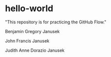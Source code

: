 # hello-world
"This repository is for practicing the GitHub Flow."

Benjamin Gregory Janusek

John Francis Janusek

Judith Anne Dorazio Janusek
